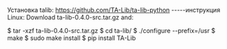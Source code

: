 Установка talib:
https://github.com/TA-Lib/ta-lib-python -----инструкция
Linux:
Download ta-lib-0.4.0-src.tar.gz and:

$ tar -xzf ta-lib-0.4.0-src.tar.gz
$ cd ta-lib/
$ ./configure --prefix=/usr
$ make
$ sudo make install
$ pip install TA-Lib